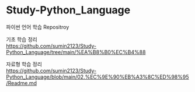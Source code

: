 # Study-Python_Language
파이썬 언어 학습 Repositroy

기초 학습 정리 \
https://github.com/sumin2123/Study-Python_Language/tree/main/%EA%B8%B0%EC%B4%88

자료형 학습 정리 \
https://github.com/sumin2123/Study-Python_Language/blob/main/02.%EC%9E%90%EB%A3%8C%ED%98%95/Readme.md
